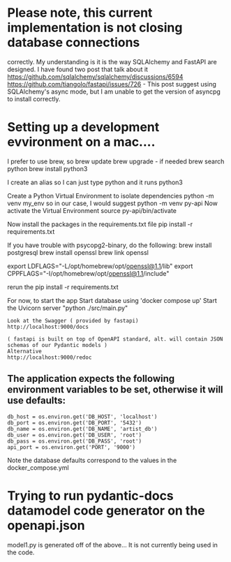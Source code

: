 # Please note, this current implementation is not closing database connections 
correctly.  My understanding is it is the way SQLAlchemy and FastAPI are 
designed.  I have found two post that talk about it
https://github.com/sqlalchemy/sqlalchemy/discussions/6594
https://github.com/tiangolo/fastapi/issues/726 - This post suggest using SQLAlchemy's async mode, but 
I am unable to get the version of asyncpg to install correctly.
    

#  Setting up a development evvironment on a mac....
I prefer to use brew, so 
brew update
brew upgrade - if needed
brew search python
brew install python3

I create an alias so I can just type python and it runs python3


Create a Python Virtual Environment to isolate dependencies
python -m venv my_env
so in our case, I would suggest
python -m venv py-api
Now activate the Virtual Environment
source py-api/bin/activate

Now install the packages in the requirements.txt file
pip install -r requirements.txt

If you have trouble with psycopg2-binary, do the following:
brew install postgresql
brew install openssl
brew link openssl

export LDFLAGS="-L/opt/homebrew/opt/openssl@1.1/lib"
export CPPFLAGS="-I/opt/homebrew/opt/openssl@1.1/include"

rerun the pip install -r requirements.txt


For now, to start the app
    Start database using 'docker compose up'
    Start the Uvicorn server
    "python ./src/main.py"
    
    Look at the Swagger ( provided by fastapi) 
    http://localhost:9000/docs

    ( fastapi is built on top of OpenAPI standard, alt. will contain JSON schemas of our Pydantic models )
    Alternative 
    http://localhost:9000/redoc

## The application expects the following environment variables to be set, otherwise it will use defaults:
    db_host = os.environ.get('DB_HOST', 'localhost')
    db_port = os.environ.get('DB_PORT', '5432')
    db_name = os.environ.get('DB_NAME', 'artist_db')
    db_user = os.environ.get('DB_USER', 'root')
    db_pass = os.environ.get('DB_PASS', 'root')
    api_port = os.environ.get('PORT', '9000')

Note the database defaults correspond to the values in the docker_compose.yml

# Trying to run pydantic-docs datamodel code generator on the openapi.json

model1.py is generated off of the above...  It is not currently being used in the code.

